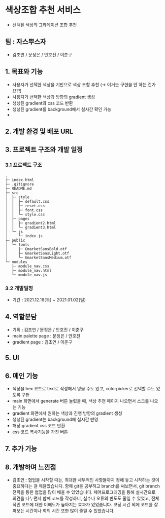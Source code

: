 # 색상조합 추천 서비스
- 선택된 색상의 그라데이션 조합 추천

## 팀 : 자스뿌스자
- 김초연 / 문정은 / 안호진 / 이춘구


## 1. 목표와 기능
- 사용자가 선택한 색상을 기반으로 색상 조합 추천 (→ 이거는 구현을 안 하는 건가요?!)
- 사용자가 선택한 색상과 방향의 gradient 생성
- 생성된 gradient의 css 코드 반환
- 생성된 gradient를 background에서 실시간 확인 가능
- 

## 2. 개발 환경 및 배포 URL

## 3. 프로젝트 구조와 개발 일정
  ### 3.1 프로젝트 구조
  ```
  .
  ├─ index.html
  ├─ .gitignore
  ├─ README.md
  ├─ src
  │  ├─ style
  │  │  ├─ default.css
  │  │  ├─ reset.css
  │  │  ├─ font.css   
  │  │  └─ style.css
  │  ├─ pages
  │  │  ├─ gradient2.html
  │  │  └─ gradient3.html
  │  └─ js
  │     └─ index.js   
  ├─ public
  │  └─ fonts
  │     ├─ GmarketSansBold.otf
  │     ├─ GmarketSansLight.otf
  │     └─ GmarketSansMedium.otf
  └─ modules  
     ├─ module_nav.css
     ├─ module_nav.html
     └─ module_nav.js

  ```
  ### 3.2 개발일정
  - 기간 : 2021.12.16(목) ~ 2021.01.02(일)


## 4. 역할분담
- 기획 : 김초연 / 문정은 / 안호진 / 이춘구
- main palette page : 문정은 / 안호진
- gradient page : 김초연 / 이춘구

## 5. UI


## 6. 메인 기능
- 색상을 hex 코드로 text로 작성해서 넣을 수도 있고, colorpicker로 선택할 수도 있도록 구현
- main 화면에서 generate 버튼 눌렀을 때, 색상 추천 페이지 나오면서 스크롤 나오는 기능
- gradient 화면에서 원하는 색상과 진행 방향의 gradient 생성
- 생성된 gradient는 background에 실시간 반영
- 해당 gradient css 코드 반환
- css 코드 복사기능을 가진 버튼

## 7. 추가 기능


## 8. 개발하며 느낀점
- 김초연 : 협업을 시작할 때는, 최대한 세부적인 사항들까지 정해 놓고 시작하는 것이 중요하다는 걸 깨달았습니다. 함께 git을 공부하고 branch를 써보면서, git branch 전략을 통한 협업을 많이 배울 수 있었습니다. 페어프로그래밍을 통해 실시간으로 의견을 나누면서 함께 코드를 작성하니, 실수나 오류의 빈도도 줄일 수 있었고, 전체적인 코드에 대한 이해도가 높아지는 효과가 있었습니다. 코딩 시간 외에 코드를 살펴보는 시간이나 회의 시간 또한 많이 줄일 수 있었습니다. 